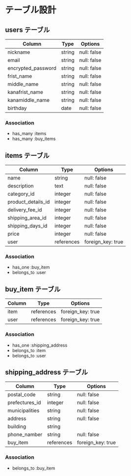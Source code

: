 # テーブル設計

## users テーブル

| Column               | Type     | Options     |
| --------             | ------   | ----------- |
| nickname             | string   | null: false |
| email                | string   | null: false |
| encrypted_password   | string   | null: false |
| frist_name           | string   | null: false |
| middle_name          | string   | null: false |
| kanafrist_name       | string   | null: false |
| kanamiddle_name      | string   | null: false |
| birthday             | date     | null: false |

### Association

- has_many :items
- has_many :buy_items


## items テーブル

| Column | Type      | Options              |
| ------ | ------    | -------------------- |
| name               | string    | null: false |
| description        | text      | null: false |
| category_id        | integer   | null: false |
| product_details_id | integer   | null: false |
| delivery_fee_id    | integer   | null: false |
| shipping_area_id   | integer   | null: false |
| shipping_days_id   | integer   | null: false |
| price              | integer   | null: false |
| user               | references| foreign_key: true |

### Association

- has_one :buy_item
- belongs_to :user

## buy_item テーブル

| Column | Type       | Options           |
| ------ | ---------- | ----------------- |
| item   | references | foreign_key: true |
| user   | references | foreign_key: true |



### Association

- has_one :shipping_address
- belongs_to :item
- belongs_to :user

## shipping_address テーブル

| Column         | Type       | Options     |
| -------        | --------   | ------------|
| postal_code    | string     | null: false |
| prefectures_id | integer    | null: false |
| municipalities | string     | null: false |
| address        | string     | null: false |
| building       | string     |             |
| phone_namber   | string     | null: false |
| buy_item       | references | foreign_key: true |

### Association

- belongs_to :buy_item